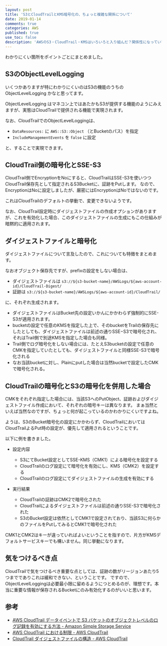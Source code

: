 ```yaml
---
layout: post
title: 'S3とCloudTrailとKMS暗号化の、ちょっと複雑な関係について'
date: 2019-01-14
comments: true
categories: AWS
published: true
use_toc: false
description: 'AWSのS3・CloudTrail・KMSはいろいろと入り組んだ？関係性になっていて、初見でもろもろをすんなり理解することはちょっと難しそうかなと思い、備忘録です。'
---
```


わかりにくい箇所をポイントごとにまとめました。

## S3のObjectLevelLogging

いくつかありますが特にわかりにくいのはS3の機能のうちの ObjectLevelLogging かなと思ってます。

ObjectLevelLogging はマネコン上ではあたかもS3が提供する機能のようにみえますが、実態はCloudTrailで提供される機能で実現されます。

なお、CloudTrailでのObjectLevelLoggingは、

* `DataResources:` に `AWS::S3::Object` （とBucketのパス）を指定
* `IncludeManagementEvents` を `false` に設定

と、することで実現できます。


## CloudTrail側の暗号化とSSE-S3

CloudTrail側でEncryptionをNoにすると、CloudTrailはSSE-S3を使いつつCloudTrail保存先として指定されるS3Bucketに、証跡をPutします。
なので、EncryptionはNoに設定しましたが、厳密にはEncryptionはNoではないのです。

これはCloudTrailのデフォルトの挙動で、変更できないようです。

なお、CloudTrail設定時にダイジェストファイルの作成オプションがありますが、これを有効化した場合、このダイジェストファイルの生成にもこの仕組みが暗黙的に適用されます。

## ダイジェストファイルと暗号化

ダイジェストファイルについて言及したので、これについても特徴をまとめます。

なおオブジェクト保存先ですが、prefixの設定をしない場合は、

* ダイジェストファイルは `s3://${s3-bucket-name}/AWSLogs/${aws-account-id}/CloudTrail-Digest/` 
* 証跡は `s3://${s3-bucket-name}/AWSLogs/${aws-account-id}/CloudTrail/` 

に、それぞれ生成されます。

* ダイジェストファイルはBucket先の設定いかんにかかわらず強制的にSSE-S3が適用されます。
* bucketの設定で任意のKMSを指定した上で、そのbucketをTrailの保存先にしたとしても、ダイジェストファイルは前述の通りSSE−S3で暗号化され、それはTrail側で別途KMSを指定した場合も同様。
* Trail側でログ暗号化をしない場合には、たとえS3bucketの設定で任意のCMKを指定していたとしても、ダイジェストファイルと同様SSE-S3で暗号化される
* なお当該bucketに対し、Plainにputした場合は当然bucketで設定したCMKで暗号化される。

## CloudTrailの暗号化とS3の暗号化を併用した場合

CMKをそれぞれ指定した場合には、当該S3へのPutObject、証跡およびダイジェストファイル作成において、それぞれの暗号キーは異なります。
まぁ当然といえば当然なのですが、ちょっと何が起こっているのかわかりにくいですよね。

ようは、S3のBucket暗号化の設定にかかわらず、CloudTrailにおいてはCloudTrailよるPut時の設定が、優先して適用されるということです。

以下に例を書きました。

* 設定内容
  * S3にてBucket設定としてSSE-KMS（CMK1）による暗号化を設定する
  * CloudTrailのログ設定にて暗号化を有効にし、KMS（CMK2）を設定する
  * CloudTrailのログ設定にてダイジェストファイルの生成を有効にする

* 実行結果
  * CloudTrailの証跡はCMK2で暗号化された
  * CloudTrailによるダイジェストファイルは前述の通りSSE-S3で暗号化された
  * S3のBucket設定は依然としてCMK1で設定されており、当該S3に何らかのファイルをPutしてみるとCMK1で暗号化された

CMK1とCMK2はキーが違っていればよいということを指すので、片方がKMSデフォルトサービスキーでも構いません。同じ挙動になります。

## 気をつけるべき点

CloudTrailで気をつけるべき重要な点としては、証跡の数がリージョンあたり5つまででありこれは緩和できない、ということです。
ですので、ObjectLevelLoggingは必要最小限に留めるようにつとめるのが、理想です。本当に重要な情報が保存されるBucketにのみ有効化するのがいいと思います。

## 参考

* [AWS CloudTrail データイベントで S3 バケットのオブジェクトレベルのログ記録を有効にする方法 - Amazon Simple Storage Service](https://docs.aws.amazon.com/ja_jp/AmazonS3/latest/user-guide/enable-cloudtrail-events.html)
* [AWS CloudTrail における制限 - AWS CloudTrail](https://docs.aws.amazon.com/ja_jp/awscloudtrail/latest/userguide/WhatIsCloudTrail-Limits.html)
* [CloudTrail ダイジェストファイルの構造 - AWS CloudTrail](https://docs.aws.amazon.com/ja_jp/awscloudtrail/latest/userguide/cloudtrail-log-file-validation-digest-file-structure.html)




